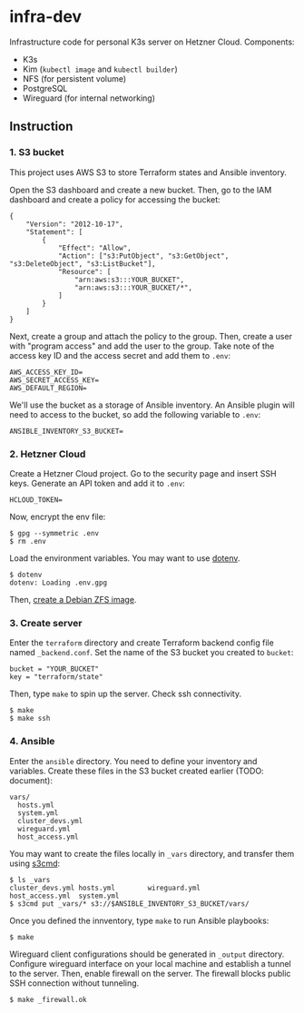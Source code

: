 # infra-dev

Infrastructure code for personal K3s server on Hetzner Cloud. Components:

- K3s
- Kim (`kubectl image` and `kubectl builder`)
- NFS (for persistent volume)
- PostgreSQL
- Wireguard (for internal networking)


## Instruction

### 1. S3 bucket

This project uses AWS S3 to store Terraform states and Ansible inventory.

Open the S3 dashboard and create a new bucket. Then, go to the IAM dashboard
and create a policy for accessing the bucket:

```
{
    "Version": "2012-10-17",
    "Statement": [
        {
            "Effect": "Allow",
            "Action": ["s3:PutObject", "s3:GetObject", "s3:DeleteObject", "s3:ListBucket"],
            "Resource": [
                "arn:aws:s3:::YOUR_BUCKET",
                "arn:aws:s3:::YOUR_BUCKET/*",
            ]
        }
    ]
}
```

Next, create a group and attach the policy to the group. Then, create a user
with "program access" and add the user to the group. Take note of the access
key ID and the access secret and add them to `.env`:

```
AWS_ACCESS_KEY_ID=
AWS_SECRET_ACCESS_KEY=
AWS_DEFAULT_REGION=
```

We'll use the bucket as a storage of Ansible inventory. An Ansible plugin will
need to access to the bucket, so add the following variable to `.env`:

```
ANSIBLE_INVENTORY_S3_BUCKET=
```


### 2. Hetzner Cloud

Create a Hetzner Cloud project. Go to the security page and insert SSH keys.
Generate an API token and add it to `.env`:

```
HCLOUD_TOKEN=
```

Now, encrypt the env file:

```console
$ gpg --symmetric .env
$ rm .env
```

Load the environment variables. You may want to use [dotenv][dotenv].

```
$ dotenv
dotenv: Loading .env.gpg
```

Then, [create a Debian ZFS image][zfsimage].

[dotenv]: https://github.com/snsinfu/dotenv
[zfsimage]: https://github.com/snsinfu/hetzner-zfs-image


### 3. Create server

Enter the `terraform` directory and create Terraform backend config file named
`_backend.conf`. Set the name of the S3 bucket you created to `bucket`:

```
bucket = "YOUR_BUCKET"
key = "terraform/state"
```

Then, type `make` to spin up the server. Check ssh connectivity.

```console
$ make
$ make ssh
```


### 4. Ansible

Enter the `ansible` directory. You need to define your inventory and variables.
Create these files in the S3 bucket created earlier (TODO: document):

```
vars/
  hosts.yml
  system.yml
  cluster_devs.yml
  wireguard.yml
  host_access.yml
```

You may want to create the files locally in `_vars` directory, and transfer
them using [s3cmd][s3cmd]:

```console
$ ls _vars
cluster_devs.yml hosts.yml        wireguard.yml
host_access.yml  system.yml
$ s3cmd put _vars/* s3://$ANSIBLE_INVENTORY_S3_BUCKET/vars/
```

Once you defined the innventory, type `make` to run Ansible playbooks:

```console
$ make
```

Wireguard client configurations should be generated in `_output` directory.
Configure wireguard interface on your local machine and establish a tunnel
to the server. Then, enable firewall on the server. The firewall blocks public
SSH connection without tunneling.

```console
$ make _firewall.ok
```

[s3cmd]: https://github.com/s3tools/s3cmd
